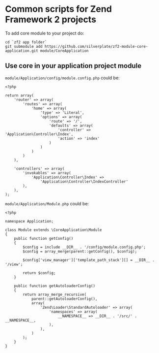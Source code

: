 Common scripts for Zend Framework 2 projects
============================================

To add core module to your project do:

    cd `zf2 app folder`
    git submodule add https://github.com/silverplate/zf2-module-core-application.git module/CoreApplication

Use core in your application project module
-------------------------------------------

`module/Application/config/module.config.php` could be:

    <?php

    return array(
        'router' => array(
            'routes' => array(
                'home' => array(
                    'type' => 'Literal',
                    'options' => array(
                        'route' => '/',
                        'defaults' => array(
                            'controller' => 'Application\Controller\Index',
                            'action' => 'index'
                        )
                    )
                )
            )
        ),

        'controllers' => array(
            'invokables' => array(
                'Application\Controller\Index' =>
                    'Application\Controller\IndexController'
            ),
        ),
    );

`module/Application/Module.php` could be:

    <?php

    namespace Application;

    class Module extends \CoreApplication\Module
    {
        public function getConfig()
        {
            $config = include __DIR__ . '/config/module.config.php';
            $config = array_merge(parent::getConfig(), $config);

            $config['view_manager']['template_path_stack'][] = __DIR__ . '/view';

            return $config;
        }

        public function getAutoloaderConfig()
        {
            return array_merge_recursive(
                parent::getAutoloaderConfig(),
                array(
                    'Zend\Loader\StandardAutoloader' => array(
                        'namespaces' => array(
                            __NAMESPACE__ => __DIR__ . '/src/' . __NAMESPACE__,
                        ),
                    ),
                )
            );
        }
    }
